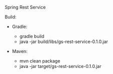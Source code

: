 Spring Rest Service

Build:
- Gradle:
  - gradle build
  - java -jar build/libs/gs-rest-service-0.1.0.jar

- Maven:
  - mvn clean package
  - java -jar target/gs-rest-service-0.1.0.jar
